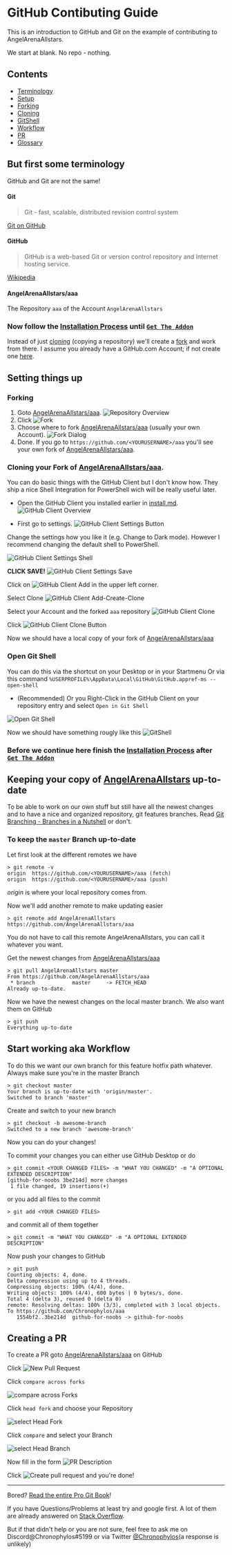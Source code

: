 # GitHub Contibuting Guide
This is an introduction to GitHub and Git on the example of contributing to AngelArenaAllstars.

We start at blank. No repo - nothing.


## Contents
* [Terminology](#But-first-some-terminology)
* [Setup](#Setting-things-up)
* [Forking](#Forking)
* [Cloning](#Cloning-your-copy-of-angelarenaallstars-uptodate)
* [GitShell](#)
* [Workflow](#)
* [PR](#Creating-a-PR)
* [Glossary](#)


## But first some terminology
GitHub and Git are not the same!
#### Git
>Git - fast, scalable, distributed revision control system

[Git on GitHub](https://github.com/git/git)
#### GitHub
>GitHub is a web-based Git or version control repository and Internet hosting service.

[Wikipedia](https://en.wikipedia.org/wiki/GitHub)
#### AngelArenaAllstars/aaa
The Repository `aaa` of the Account `AngelArenaAllstars`

### Now follow the [Installation Process](/docs/install.md) until [`Get The Addon`](docs/install.md#get-the-addon)

Instead of just [cloning](#clone) (copying a repository) we'll create a [fork](#fork) and work from there.
I assume you already have a GitHub.com Account; if not create one [here](https://github.com/join).

## Setting things up
### Forking
1. Goto [AngelArenaAllstars/aaa][AAA/aaa].
 ![Repository Overview](/docs/github-for-noobs/Repository-Overview.png)
2. Click ![Fork](/docs/github-for-noobs/Fork.png)
3. Choose where to fork [AngelArenaAllstars/aaa][AAA/aaa] (usually your own Account).
 ![Fork Dialog](/docs/github-for-noobs/Fork-Dialog.png)
4. Done. If you go to `https://github.com/<YOURUSERNAME>/aaa` you'll see your own fork of [AngelArenaAllstars/aaa][AAA/aaa].

### Cloning your Fork of [AngelArenaAllstars/aaa][AAA/aaa].
You can do basic things with the GitHub Client but I don't know how. They ship a nice Shell Integration for PowerShell wich will be really useful later.

 * Open the GitHub Client you installed earlier in [install.md](/docs/install.md).
 ![GitHub Client Overview](/docs/github-for-noobs/GitHub-Client.png)

 * First go to settings.
   ![GitHub Client Settings Button](/docs/github-for-noobs/GitHub-Client-Settings.png)

Change the settings how you like it (e.g. Change to Dark mode).
However I recommend changing the default shell to PowerShell.

![GitHub Client Settings Shell](/docs/github-for-noobs/GitHub-Client-Shell.png)

**CLICK SAVE!**
![GitHub Client Settings Save](/docs/github-for-noobs/GitHub-Client-Save.png)

Click on ![GitHub Client Add](/docs/github-for-noobs/GitHub-Client-Add.png) in the upper left corner.

Select Clone ![GitHub Client Add-Create-Clone](/docs/github-for-noobs/GitHub-Client-Tab.png)

Select your Account and the forked `aaa` repository
![GitHub Client Clone](/docs/github-for-noobs/GitHub-Client-Clone.png)

Click ![GitHub Client Clone Button](/docs/github-for-noobs/GitHub-Client-Clone-Button.png)

Now we should have a local copy of your fork of [AngelArenaAllstars/aaa][AAA/aaa]

### Open Git Shell
You can do this via the shortcut on your Desktop or in your Startmenu
Or via this command
`%USERPROFILE%\AppData\Local\GitHub\GitHub.appref-ms --open-shell`
* (Recommended) Or you Right-Click in the GitHub Client on your repository entry and select `Open in Git Shell`

![Open Git Shell](/docs/github-for-noobs/GitHub-Client-Contextmenu.png)

Now we should have something rougly like this
![GitShell](/docs/github-for-noobs/GitShell-Start.png)
 
### Before we continue here finish the [Installation Process](/docs/install.md) after [`Get The Addon`](docs/install.md#get-the-addon)

## Keeping your copy of [AngelArenaAllstars][AAA/aaa] up-to-date
To be able to work on our own stuff but still have all the newest changes and to have a nice and organized repository, git features branches.
Read [Git Branching - Branches in a Nutshell](https://git-scm.com/book/en/v2/Git-Branching-Branches-in-a-Nutshell) or don't.

### To keep the `master` Branch up-to-date
Let first look at the different remotes we have
```
> git remote -v
origin  https://github.com/<YOURUSERNAME>/aaa (fetch)
origin  https://github.com/<YOURUSERNAME>/aaa (push)
```
*origin* is where your local repository comes from.

Now we'll add another remote to make updating easier
```
> git remote add AngelArenaAllstars https://github.com/AngelArenaAllstars/aaa
```
You do not have to call this remote AngelArenaAllstars, you can call it whatever you want.

Get the newest changes from [AngelArenaAllstars/aaa][AAA/aaa]
```
> git pull AngelArenaAllstars master
From https://github.com/AngelArenaAllstars/aaa
 * branch            master     -> FETCH_HEAD
Already up-to-date.
```

Now we have the newest changes on the local master branch.
We also want them on GitHub
```
> git push
Everything up-to-date
```

## Start working aka Workflow
To do this we want our own branch for this feature hotfix path whatever.
Always make sure you're in the master Branch
```
> git checkout master
Your branch is up-to-date with 'origin/master'.
Switched to branch 'master'
```

Create and switch to your new branch
```
> git checkout -b awesome-branch
Switched to a new branch 'awesome-branch'
```

Now you can do your changes!

To commit your changes you can either use GitHub Desktop or do
```
> git commit <YOUR CHANGED FILES> -m "WHAT YOU CHANGED" -m "A OPTIONAL EXTENDED DESCRIPTION"
[github-for-noobs 3be214d] more changes
 1 file changed, 19 insertions(+)
```

or you add all files to the commit
```
> git add <YOUR CHANGED FILES>
```
and commit all of them together
```
> git commit -m "WHAT YOU CHANGED" -m "A OPTIONAL EXTENDED DESCRIPTION"
```

Now push your changes to GitHub
```
> git push
Counting objects: 4, done.
Delta compression using up to 4 threads.
Compressing objects: 100% (4/4), done.
Writing objects: 100% (4/4), 600 bytes | 0 bytes/s, done.
Total 4 (delta 3), reused 0 (delta 0)
remote: Resolving deltas: 100% (3/3), completed with 3 local objects.
To https://github.com/Chronophylos/aaa
   1554bf2..3be214d  github-for-noobs -> github-for-noobs
```

## Creating a PR
To create a PR goto [AngelArenaAllstars/aaa][AAA/aaa] on GitHub

Click ![New Pull Request](/docs/github-for-noobs/New-PR.png)

Click `compare across forks`

![compare across Forks](/docs/github-for-noobs/Compare-Across-Forks.png)

Click `head fork` and choose your Repository

![select Head Fork](/docs/github-for-noobs/Head-Fork.png)

Click `compare` and select your Branch

![select Head Branch](/docs/github-for-noobs/Head-Branch.png)

Now fill in the form ![PR Description](/docs/github-for-noobs/PR-Description.png)

Click ![Create pull request](/docs/github-for-noobs/Create-PR.png) and you're done!



___
Bored? [Read the entire Pro Git Book](https://git-scm.com/book/en/v2)!

If you have Questions/Problems at least try and google first. A lot of them are already answered on [Stack Overflow](https://stackoverflow.com/questions/tagged/git).

But if that didn't help or you are not sure, feel free to ask me on Discord@Chronophylos#5199 or via Twitter [@Chronophylos](https://twitter.com/Chronophylos)(a response is unlikely)

[AAA/aaa]: https://github.com/AngelArenaAllstars/aaa "AngelArenaAllstars' aaa Repository"
